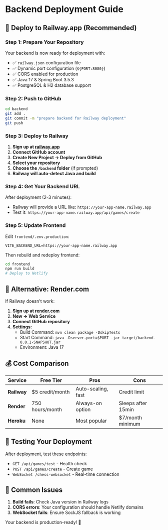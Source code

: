 # Backend Deployment Guide

## 🚀 Deploy to Railway.app (Recommended)

### Step 1: Prepare Your Repository
Your backend is now ready for deployment with:
- ✅ `railway.json` configuration file
- ✅ Dynamic port configuration (`${PORT:8080}`)
- ✅ CORS enabled for production
- ✅ Java 17 & Spring Boot 3.5.3
- ✅ PostgreSQL & H2 database support

### Step 2: Push to GitHub
```bash
cd backend
git add .
git commit -m "prepare backend for Railway deployment"
git push
```

### Step 3: Deploy to Railway
1. **Sign up at [railway.app](https://railway.app)**
2. **Connect GitHub account**
3. **Create New Project → Deploy from GitHub**
4. **Select your repository**
5. **Choose the `/backend` folder** (if prompted)
6. **Railway will auto-detect Java and build**

### Step 4: Get Your Backend URL
After deployment (2-3 minutes):
- Railway will provide a URL like: `https://your-app-name.railway.app`
- Test it: `https://your-app-name.railway.app/api/games/create`

### Step 5: Update Frontend
Edit `frontend/.env.production`:
```env
VITE_BACKEND_URL=https://your-app-name.railway.app
```

Then rebuild and redeploy frontend:
```bash
cd frontend
npm run build
# Deploy to Netlify
```

## 🔄 Alternative: Render.com

If Railway doesn't work:

1. **Sign up at [render.com](https://render.com)**
2. **New → Web Service**
3. **Connect GitHub repository**
4. **Settings:**
   - Build Command: `mvn clean package -DskipTests`
   - Start Command: `java -Dserver.port=$PORT -jar target/backend-0.0.1-SNAPSHOT.jar`
   - Environment: Java 17

## 💰 Cost Comparison

| Service | Free Tier | Pros | Cons |
|---------|-----------|------|------|
| **Railway** | $5 credit/month | Auto-scaling, fast | Credit limit |
| **Render** | 750 hours/month | Always-on option | Sleeps after 15min |
| **Heroku** | None | Most popular | $7/month minimum |

## 🧪 Testing Your Deployment

After deployment, test these endpoints:
- `GET /api/games/test` - Health check
- `POST /api/games/create` - Create game
- `WebSocket /chess-websocket` - Real-time connection

## 🚨 Common Issues

1. **Build fails**: Check Java version in Railway logs
2. **CORS errors**: Your configuration should handle Netlify domains
3. **WebSocket fails**: Ensure SockJS fallback is working

Your backend is production-ready! 🎉